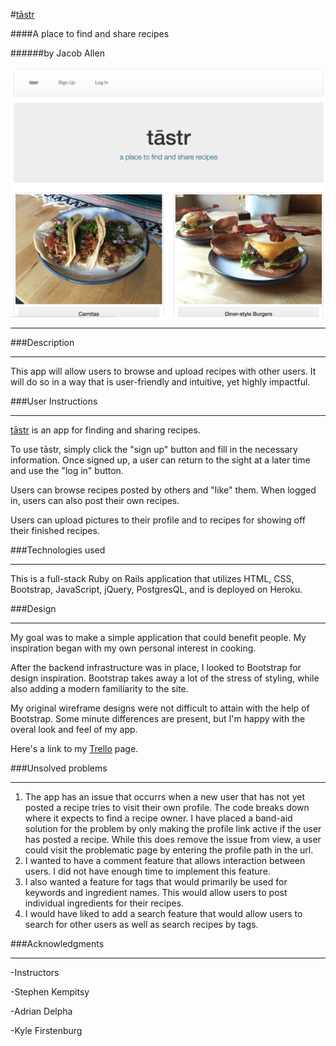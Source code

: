 #[tāstr](https://floating-brushlands-79659.herokuapp.com/)

####A place to find and share recipes

######by Jacob Allen

![](./app/assets/images/screen_shot.png)
___

###Description

___

This app will allow users to browse and upload recipes with other users.
It will do so in a way that is user-friendly and intuitive, yet highly impactful.

###User Instructions
___

[tāstr](https://floating-brushlands-79659.herokuapp.com/) is an app for finding and sharing recipes. 


To use tāstr, simply click the "sign up" button and fill in the necessary information.  Once signed up, a user can return to the sight at a later time and use the "log in" button. 

Users can browse recipes posted by others and "like" them.  When logged in, users can also post their own recipes. 

Users can upload pictures to their profile and to recipes for showing off their finished recipes.  

###Technologies used
___
This is a full-stack Ruby on Rails application that utilizes HTML, CSS, Bootstrap, JavaScript, jQuery, PostgresQL, and is deployed on Heroku. 

###Design
___
My goal was to make a simple application that could benefit people. My inspiration began with my own personal interest in cooking.  

After the backend infrastructure was in place, I looked to Bootstrap for design inspiration.  Bootstrap takes away a lot of the stress of styling, while also adding a modern familiarity to the site.  

My original wireframe designs were not difficult to attain with the help of Bootstrap.  Some minute differences are present, but I'm happy with the overal look and feel of my app.  

Here's a link to my [Trello](https://trello.com/b/gKjgF9uc/tastr) page.

###Unsolved problems
___
1.  The app has an issue that occurrs when a new user that has not yet posted a recipe tries to visit their own profile.  The code breaks down where it expects to find a recipe owner.  I have placed a band-aid solution for the problem by only making the profile link active if the user has posted a recipe.  While this does remove the issue from view, a user could visit the problematic page by entering the profile path in the url.
2. I wanted to have a comment feature that allows interaction between users.  I did not have enough time to implement this feature.
3. I also wanted a feature for tags that would primarily be used for keywords and ingredient names.  This would allow users to post individual ingredients for their recipes.
4. I would have liked to add a search feature that would allow users to search for other users as well as search recipes by tags.

###Acknowledgments
___
-Instructors

-Stephen Kempitsy

-Adrian Delpha

-Kyle Firstenburg